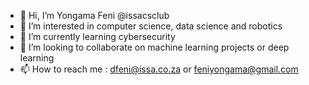 - 👋 Hi, I’m Yongama Feni @issacsclub
- 👀 I’m interested in computer science, data science and robotics
- 🌱 I’m currently learning cybersecurity
- 💞️ I’m looking to collaborate on machine learning projects or deep learning 
- 📫 How to reach me : dfeni@issa.co.za or feniyongama@gmail.com

<!---
issacsclub/issacsclub is a ✨ special ✨ repository because its `README.md` (this file) appears on your GitHub profile.
You can click the Preview link to take a look at your changes.
--->
